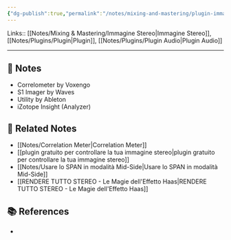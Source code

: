 ```yaml
---
{"dg-publish":true,"permalink":"/notes/mixing-and-mastering/plugin-immagine-stereo/","tags":["type/note"]}
---
```


Links:: [[Notes/Mixing & Mastering/Immagine Stereo\|Immagine Stereo]], [[Notes/Plugins/Plugin\|Plugin]], [[Notes/Plugins/Plugin Audio\|Plugin Audio]]

---

## 📝 Notes

- Correlometer by Voxengo
- S1 Imager by Waves
- Utility by Ableton
- iZotope Insight (Analyzer)



## 🔗 Related Notes

- [[Notes/Correlation Meter\|Correlation Meter]]
- [[plugin gratuito per controllare la tua immagine stereo\|plugin gratuito per controllare la tua immagine stereo]]
- [[Notes/Usare lo SPAN in modalità Mid-Side\|Usare lo SPAN in modalità Mid-Side]]
- [[RENDERE TUTTO STEREO - Le Magie dell'Effetto Haas\|RENDERE TUTTO STEREO - Le Magie dell'Effetto Haas]]

## 📚 References

- 